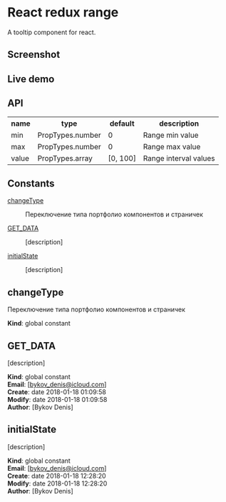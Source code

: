 <h1>React redux range</h1>

<p>A tooltip component for react.</p>

<h2>Screenshot</h2>
<h2>Live demo</h2>
<h2>API</h2>

<table>
  <tr>
    <th>name</th>
    <th>type</th>
    <th>default</th>
    <th>description</th>
  </tr>
  <tr>
    <td>min</td>
    <td>PropTypes.number</td>
    <td>0</td>
    <td>Range min value</td>
  </tr>
  <tr>
    <td>max</td>
    <td>PropTypes.number</td>
    <td>0</td>
    <td>Range max value</td>
  </tr>
  <tr>
    <td>value</td>
    <td>PropTypes.array</td>
    <td>[0, 100]</td>
    <td>Range interval values</td>
  </tr>
</table>

## Constants

<dl>
<dt><a href="#changeType">changeType</a></dt>
<dd><p>Переключение типа портфолио компонентов и страничек</p>
</dd>
<dt><a href="#GET_DATA">GET_DATA</a></dt>
<dd><p>[description]</p>
</dd>
<dt><a href="#initialState">initialState</a></dt>
<dd><p>[description]</p>
</dd>
</dl>

<a name="changeType"></a>

## changeType
Переключение типа портфолио компонентов и страничек

**Kind**: global constant  
<a name="GET_DATA"></a>

## GET_DATA
[description]

**Kind**: global constant  
**Email**: [bykov_denis@icloud.com]  
**Create**: date 2018-01-18 01:09:58  
**Modify**: date 2018-01-18 01:09:58  
**Author**: [Bykov Denis]  
<a name="initialState"></a>

## initialState
[description]

**Kind**: global constant  
**Email**: [bykov_denis@icloud.com]  
**Create**: date 2018-01-18 12:28:20  
**Modify**: date 2018-01-18 12:28:20  
**Author**: [Bykov Denis]  

